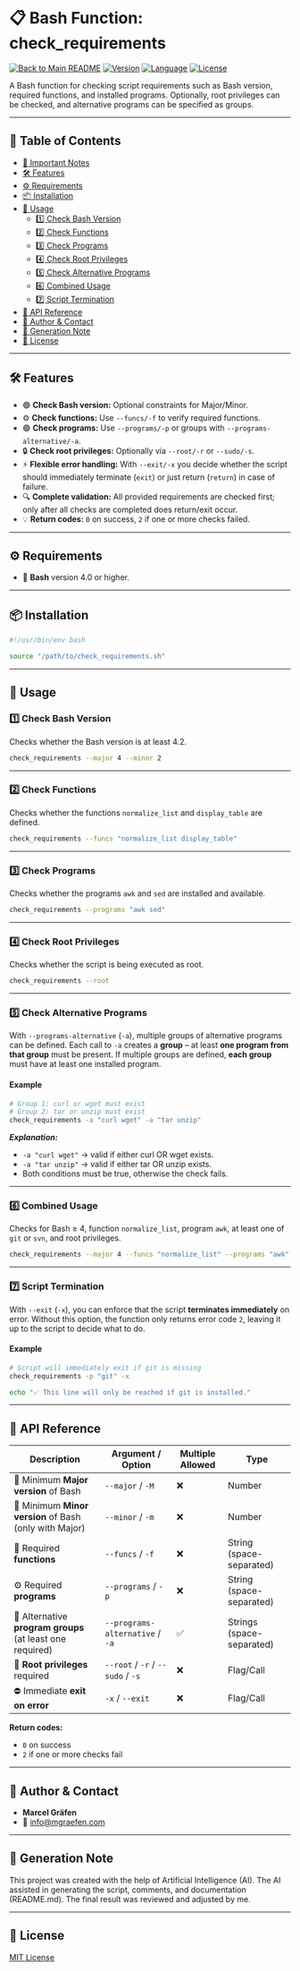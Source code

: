 # 📋 Bash Function: check\_requirements

[![Back to Main README](https://img.shields.io/badge/Main-README-blue?style=flat\&logo=github)](../README.md)
[![Version](https://img.shields.io/badge/version-1.0.0-blue.svg)](#)
[![Language](https://img.shields.io/badge/Language-German-blue)](./README.de.md)
[![License](https://img.shields.io/badge/license-MIT-lightgrey.svg)](https://opensource.org/licenses/MIT)

A Bash function for checking script requirements such as Bash version, required functions, and installed programs. Optionally, root privileges can be checked, and alternative programs can be specified as groups.

---

## 🚀 Table of Contents

* [📌 Important Notes](#-important-notes)
* [🛠️ Features](#️-features)
* [⚙️ Requirements](#️-requirements)
* [📦 Installation](#-installation)
* [📝 Usage](#-usage)
  * [1️⃣ Check Bash Version](#1️⃣-check-bash-version)
  * [2️⃣ Check Functions](#2️⃣-check-functions)
  * [3️⃣ Check Programs](#3️⃣-check-programs)
  * [4️⃣ Check Root Privileges](#4️⃣-check-root-privileges)
  * [5️⃣ Check Alternative Programs](#5️⃣-check-alternative-programs)
  * [6️⃣ Combined Usage](#6️⃣-combined-usage)
  * [7️⃣ Script Termination](#7️⃣-script-termination)
* [📌 API Reference](#-api-reference)
* [👤 Author & Contact](#-author--contact)
* [🤖 Generation Note](#-generation-note)
* [📜 License](#-license)

---

## 🛠️ Features

* 🟢 **Check Bash version:** Optional constraints for Major/Minor.
* ⚙️ **Check functions:** Use `--funcs/-f` to verify required functions.
* 🟣 **Check programs:** Use `--programs/-p` or groups with `--programs-alternative/-a`.
* 🔒 **Check root privileges:** Optionally via `--root/-r` or `--sudo/-s`.
* ⚡ **Flexible error handling:** With `--exit/-x` you decide whether the script should immediately terminate (`exit`) or just return (`return`) in case of failure.
* 🔍 **Complete validation:** All provided requirements are checked first; only after all checks are completed does return/exit occur.
* 💡 **Return codes:** `0` on success, `2` if one or more checks failed.

---

## ⚙️ Requirements

* 🐚 **Bash** version 4.0 or higher.

---

## 📦 Installation

```bash
#!/usr/bin/env bash

source "/path/to/check_requirements.sh"
```

---

## 📝 Usage

### 1️⃣ Check Bash Version

Checks whether the Bash version is at least 4.2.

```bash
check_requirements --major 4 --minor 2
```

---

### 2️⃣ Check Functions

Checks whether the functions `normalize_list` and `display_table` are defined.

```bash
check_requirements --funcs "normalize_list display_table"
```

---

### 3️⃣ Check Programs

Checks whether the programs `awk` and `sed` are installed and available.

```bash
check_requirements --programs "awk sed"
```

---

### 4️⃣ Check Root Privileges

Checks whether the script is being executed as root.

```bash
check_requirements --root
```

---

### 5️⃣ Check Alternative Programs

With `--programs-alternative` (`-a`), multiple groups of alternative programs can be defined.
Each call to `-a` creates a **group** – at least **one program from that group** must be present.
If multiple groups are defined, **each group** must have at least one installed program.

#### Example

```bash
# Group 1: curl or wget must exist
# Group 2: tar or unzip must exist
check_requirements -a "curl wget" -a "tar unzip"
```

***Explanation:***

* `-a "curl wget"` → valid if either curl OR wget exists.
* `-a "tar unzip"` → valid if either tar OR unzip exists.
* Both conditions must be true, otherwise the check fails.

---

### 6️⃣ Combined Usage

Checks for Bash ≥ 4, function `normalize_list`, program `awk`, at least one of `git` or `svn`, and root privileges.

```bash
check_requirements --major 4 --funcs "normalize_list" --programs "awk" --programs-alternative "git svn" --root
```

---

### 7️⃣ Script Termination

With `--exit` (`-x`), you can enforce that the script **terminates immediately** on error.
Without this option, the function only returns error code `2`, leaving it up to the script to decide what to do.

#### Example

```bash
# Script will immediately exit if git is missing
check_requirements -p "git" -x

echo "✅ This line will only be reached if git is installed."
```

---

## 📌 API Reference

| Description                                               | Argument / Option                 | Multiple Allowed | Type                      |
| --------------------------------------------------------- | --------------------------------- | ---------------- | ------------------------- |
| 🔢 Minimum **Major version** of Bash                      | `--major` / `-M`                  | ❌                | Number                    |
| 🔢 Minimum **Minor version** of Bash (only with Major)    | `--minor` / `-m`                  | ❌                | Number                    |
| 🧩 Required **functions**                                 | `--funcs` / `-f`                  | ❌                | String (space-separated)  |
| ⚙️ Required **programs**                                  | `--programs` / `-p`               | ❌                | String (space-separated)  |
| 🔀 Alternative **program groups** (at least one required) | `--programs-alternative` / `-a`   | ✅                | Strings (space-separated) |
| 🔑 **Root privileges** required                           | `--root` / `-r` / `--sudo` / `-s` | ❌                | Flag/Call                 |
| ⛔ Immediate **exit on error**                            | `-x` / `--exit`                   | ❌                | Flag/Call                 |

**Return codes:**

* `0` on success
* `2` if one or more checks fail

---

## 👤 Author & Contact

* **Marcel Gräfen**
* 📧 [info@mgraefen.com](mailto:info@mgraefen.com)

---

## 🤖 Generation Note

This project was created with the help of Artificial Intelligence (AI).
The AI assisted in generating the script, comments, and documentation (README.md).
The final result was reviewed and adjusted by me.

---

## 📜 License

[MIT License](LICENSE)
